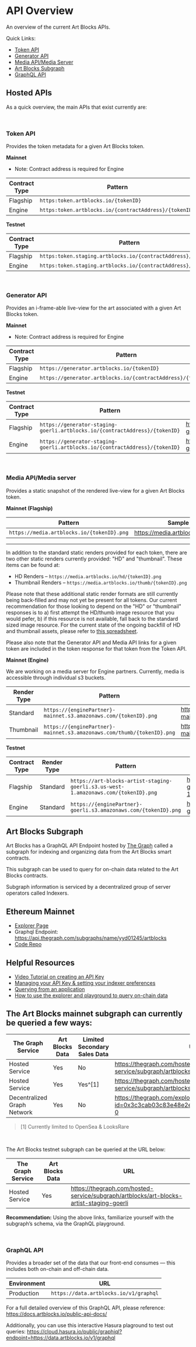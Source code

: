 # API Overview

An overview of the current Art Blocks APIs.

Quick Links:
- [Token API](#token-api)
- [Generator API](#generator-api)
- [Media API/Media Server](#media-apimedia-server)
- [Art Blocks Subgraph](#art-blocks-subgraph)
- [GraphQL API](#graphql-api)

## Hosted APIs

As a quick overview, the main APIs that exist currently are:

<br>

### Token API

Provides the token metadata for a given Art Blocks token.

**Mainnet**

* Note: Contract address is required for Engine

| Contract Type | Pattern | Sample |
| --- | --- | --- |
| Flagship | `https:token.artblocks.io/{tokenID}` | https://token.artblocks.io/0 |
| Engine |  `https:token.artblocks.io/{contractAddress}/{tokenID}` | https://token.artblocks.io/0x0a1bbd57033f57e7b6743621b79fcb9eb2ce3676/110000 |


**Testnet**

| Contract Type | Pattern | Sample |
| --- | --- | --- |
| Flagship | `https:token.staging.artblocks.io/{contractAddress}/{tokenID}` | https://token.staging.artblocks.io/0xda62f67be7194775a75be91cbf9feedcc5776d4b/103000000 |
| Engine | `https:token.staging.artblocks.io/{contractAddress}/{tokenID}` | https://token.staging.artblocks.io/0x81236b5a105d3ad6b56ac41a03e1fd8893a08859/1000001 |


<br>

### Generator API

Provides an i-frame-able live-view for the art associated with a given Art Blocks token.

**Mainnet**

* Note: Contract address is required for Engine

| Contract Type | Pattern | Sample |
| --- | --- | --- |
| Flagship | `https://generator.artblocks.io/{tokenID}` | https://generator.artblocks.io/0 |
| Engine | `https://generator.artblocks.io/{contractAddress}/{tokenID}` | https://generator.artblocks.io/0x0a1bbd57033f57e7b6743621b79fcb9eb2ce3676/11000083 |

**Testnet**

| Contract Type | Pattern | Sample |
| --- | --- | --- |
| Flagship | `https://generator-staging-goerli.artblocks.io/{contractAddress}/{tokenID}` | https://generator-staging-goerli.artblocks.io/0xda62f67be7194775a75be91cbf9feedcc5776d4b/8000002 |
| Engine | `https://generator-staging-goerli.artblocks.io/{contractAddress}/{tokenID}` | https://generator-staging-goerli.artblocks.io/0xe745243b82ebc46e5c23d9b1b968612c65d45f3d/1000001 |

<br>

### Media API/Media server

Provides a static snapshot of the rendered live-view for a given Art Blocks token.

**Mainnet (Flagship)**

| Pattern | Sample |
| --- | --- |
| `https://media.artblocks.io/{tokenID}.png` | https://media.artblocks.io/0.png |

---

In addition to the standard static renders provided for each token, there are two other static renders currently provided: "HD" and "thumbnail". These items can be found at:

* HD Renders – `https://media.artblocks.io/hd/{tokenID}.png`
* Thumbnail Renders – `https://media.artblocks.io/thumb/{tokenID}.png`

Please note that these additional static render formats are still currently being back-filled and may not yet be present for all tokens. Our current recommendation for those looking to depend on the "HD" or "thumbnail" responses is to a) first attempt the HD/thumb image resource that you would pefer, b) if this resource is not available, fall back to the standard sized image resource. For the current state of the ongoing backfill of HD and thumbnail assets, please refer to [this spreadsheet](https://docs.google.com/spreadsheets/d/1Li6TMieXL3MENtg5sq9omRVPsa8MWWb7eZU1uDwYxvU/edit?usp=drive_web&ouid=100711456886886984200).

Please also note that the Generator API and Media API links for a given token are included in the token response for that token from the Token API.

**Mainnet (Engine)**

We are working on a media server for Engine partners. Currently, media is accessible through individual s3 buckets.

| Render Type | Pattern | Sample |
| --- | --- | --- |
| Standard | `https://{enginePartner}-mainnet.s3.amazonaws.com/{tokenID}.png` | https://bright-moments-mainnet.s3.amazonaws.com/8000000.png |
| Thumbnail | `https://{enginePartner}-mainnet.s3.amazonaws.com/thumb/{tokenID}.png` | https://bright-moments-mainnet.s3.amazonaws.com/thumb/8000000.png |

**Testnet**

| Contract Type | Render Type | Pattern | Sample |
| --- | --- | --- | --- |
| Flagship | Standard | `https://art-blocks-artist-staging-goerli.s3.us-west-1.amazonaws.com/{tokenID}.png` | https://art-blocks-artist-staging-goerli.s3.us-west-1.amazonaws.com/10000000.png |
| Engine | Standard | `https://{enginePartner}-goerli.s3.amazonaws.com/{tokenID}.png` | https://bright-moments-goerli.s3.amazonaws.com/1000000.png |



## Art Blocks Subgraph

Art Blocks has a GraphQL API Endpoint hosted by [The Graph](https://thegraph.com/docs/about/introduction#what-the-graph-is) called a subgraph for indexing and organizing data from the Art Blocks smart contracts.

This subgraph can be used to query for on-chain data related to the Art Blocks contracts.

Subgraph information is serviced by a decentralized group of server operators called Indexers.

## Ethereum Mainnet

- [Explorer Page](https://thegraph.com/explorer/subgraph?id=5So3nipgHT3ks7pEPDQ6YgSFhfEmADrh481P9z1ZtcMA&view=Overview)
- Graphql Endpoint: https://api.thegraph.com/subgraphs/name/yyd01245/artblocks
- [Code Repo](https://github.com/ArtBlocks/artblocks-subgraph)

## Helpful Resources

- [Video Tutorial on creating an API Key](https://www.youtube.com/watch?v=UrfIpm-Vlgs)
- [Managing your API Key & setting your indexer preferences](https://thegraph.com/docs/en/studio/managing-api-keys/)
- [Querying from an application](https://thegraph.com/docs/en/developer/querying-from-your-app/)
- [How to use the explorer and playground to query on-chain data](https://medium.com/@chidubem_/how-to-query-on-chain-data-with-the-graph-f8507488215)


## The Art Blocks mainnet subgraph can currently be queried a few ways:

| The Graph Service           | Art Blocks Data | Limited Secondary Sales Data | URL                                                                                    |
| --------------------------- | --------------- | ---------------------------- | -------------------------------------------------------------------------------------- |
| Hosted Service              | Yes             | No                           | https://thegraph.com/hosted-service/subgraph/artblocks/art-blocks                      |
| Hosted Service              | Yes             | Yes^[1]                      | https://thegraph.com/hosted-service/subgraph/artblocks/art-blocks-with-secondary       |
| Decentralized Graph Network | Yes             | No                           | https://thegraph.com/explorer/subgraph?id=0x3c3cab03c83e48e2e773ef5fc86f52ad2b15a5b0-0 |

> [1] Currently limited to OpenSea & LooksRare

<br>

The Art Blocks testnet subgraph can be queried at the URL below:

| The Graph Service | Art Blocks Data | URL |
| --- | --- | --- |
| Hosted Service | Yes | https://thegraph.com/hosted-service/subgraph/artblocks/art-blocks-artist-staging-goerli |

**Recommendation:** Using the above links, familiarize yourself with the subgraph’s schema, via the GraphQL playground.

<br>

### GraphQL API

Provides a broader set of the data that our front-end consumes — this includes both on-chain and off-chain data.

| Environment | URL |
| --- | --- |
| Production | `https://data.artblocks.io/v1/graphql` |

For a full detailed overview of this GraphQL API, please reference: https://docs.artblocks.io/public-api-docs/

Additionally, you can use this interactive Hasura plaground to test out queries: https://cloud.hasura.io/public/graphiql?endpoint=https://data.artblocks.io/v1/graphql
